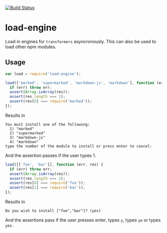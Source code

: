 [![Build Status](https://img.shields.io/travis/ForbesLindesay/load-engine/master.svg)](https://travis-ci.org/ForbesLindesay/load-engine)

# load-engine

  Load in engines for `transformers` asyncronously.  This can also be used to load other npm modules.

## Usage

  
```javascript
var load = require('load-engine');

load(['marked', 'supermarked', 'markdown-js', 'markdown'], function (err, res) {
  if (err) throw err;
  assert(Array.isArray(res));
  assert(res.length === 1);
  assert(res[0] === require('marked'));
});
```

Results in

```
You must install one of the following:
  1) "marked"
  2) "supermarked"
  3) "markdown-js"
  4) "markdown"
type the number of the module to install or press enter to cancel: 
```

And the assertion passes if the user types 1.

```javascript
load([['foo', 'bar']], function (err, res) {
  if (err) throw err;
  assert(Array.isArray(res));
  assert(res.length === 2);
  assert(res[0] === require('foo'));
  assert(res[1] === require('bar'));
});
```

Results in

```
Do you wish to install ["foo","bar"]? (yes)
```

And the assertions pass if the user presses enter, types `y`, types `ye` or types `yes`.